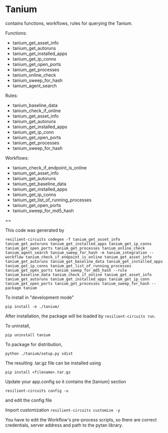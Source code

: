 # Tanium

contains functions, workflows, rules for querying the Tanium.

Functions:
* tanium_get_asset_info 
* tanium_get_autoruns 
* tanium_get_installed_apps 
* tanium_get_ip_conns 
* tanium_get_open_ports 
* tanium_get_processes 
* tanium_online_check 
* tanium_sweep_for_hash
* tanium_agent_search

Rules:
* tanium_baseline_data 
* tanium_check_if_online 
* tanium_get_asset_info 
* tanium_get_autoruns 
* tanium_get_installed_apps 
* tanium_get_ip_conn 
* tanium_get_open_ports 
* tanium_get_processes 
* tanium_sweep_for_hash

Workflows:
* tanium_check_if_endpoint_is_online 
* tanium_get_asset_info 
* tanium_get_autoruns 
* tanium_get_baseline_data 
* tanium_get_installed_apps 
* tanium_get_ip_conns 
* tanium_get_list_of_running_processes 
* tanium_get_open_ports 
* tanium_sweep_for_md5_hash

==

This code was generated by

`resilient-circuits codegen -f tanium_get_asset_info tanium_get_autoruns tanium_get_installed_apps tanium_get_ip_conns tanium_get_open_ports tanium_get_processes tanium_online_check tanium_agent_search tanium_sweep_for_hash -m tanium_integration --workflow tanium_check_if_endpoint_is_online tanium_get_asset_info tanium_get_autoruns tanium_get_baseline_data tanium_get_installed_apps tanium_get_ip_conns tanium_get_list_of_running_processes tanium_get_open_ports tanium_sweep_for_md5_hash --rule tanium_baseline_data tanium_check_if_online tanium_get_asset_info tanium_get_autoruns tanium_get_installed_apps tanium_get_ip_conn tanium_get_open_ports tanium_get_processes tanium_sweep_for_hash --package tanium`


To install in "development mode"

`pip install -e ./tanium/`

After installation, the package will be loaded by `resilient-circuits run`.


To uninstall,

`pip uninstall tanium`


To package for distribution,

`python ./tanium/setup.py sdist`

The resulting .tar.gz file can be installed using

`pip install <filename>.tar.gz`

Update your app.config so it contains the [tanium] section

`resilient-circuits config -u`

and edit the config file

Import customization
`resilient-circuits customize -y`

You have to edit the Workflow's pre-process scripts, so there are correct credentials, server address and path to the pytan library.
